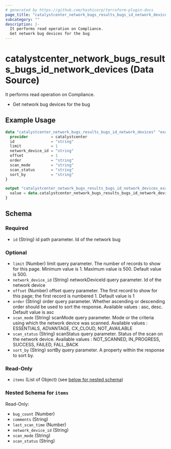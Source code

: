 ```yaml
---
# generated by https://github.com/hashicorp/terraform-plugin-docs
page_title: "catalystcenter_network_bugs_results_bugs_id_network_devices Data Source - terraform-provider-catalystcenter"
subcategory: ""
description: |-
  It performs read operation on Compliance.
  Get network bug devices for the bug
---
```


# catalystcenter_network_bugs_results_bugs_id_network_devices (Data Source)

It performs read operation on Compliance.

- Get network bug devices for the bug

## Example Usage

```terraform
data "catalystcenter_network_bugs_results_bugs_id_network_devices" "example" {
  provider          = catalystcenter
  id                = "string"
  limit             = 1
  network_device_id = "string"
  offset            = 1
  order             = "string"
  scan_mode         = "string"
  scan_status       = "string"
  sort_by           = "string"
}

output "catalystcenter_network_bugs_results_bugs_id_network_devices_example" {
  value = data.catalystcenter_network_bugs_results_bugs_id_network_devices.example.items
}
```

<!-- schema generated by tfplugindocs -->
## Schema

### Required

- `id` (String) id path parameter. Id of the network bug

### Optional

- `limit` (Number) limit query parameter. The number of records to show for this page. Minimum value is 1. Maximum value is 500. Default value is 500.
- `network_device_id` (String) networkDeviceId query parameter. Id of the network device
- `offset` (Number) offset query parameter. The first record to show for this page; the first record is numbered 1. Default value is 1
- `order` (String) order query parameter. Whether ascending or descending order should be used to sort the response. Available values : asc, desc. Default value is asc
- `scan_mode` (String) scanMode query parameter. Mode or the criteria using which the network device was scanned. Available values : ESSENTIALS, ADVANTAGE, CX_CLOUD, NOT_AVAILABLE
- `scan_status` (String) scanStatus query parameter. Status of the scan on the network device. Available values : NOT_SCANNED, IN_PROGRESS, SUCCESS, FAILED, FALL_BACK
- `sort_by` (String) sortBy query parameter. A property within the response to sort by.

### Read-Only

- `items` (List of Object) (see [below for nested schema](#nestedatt--items))

<a id="nestedatt--items"></a>
### Nested Schema for `items`

Read-Only:

- `bug_count` (Number)
- `comments` (String)
- `last_scan_time` (Number)
- `network_device_id` (String)
- `scan_mode` (String)
- `scan_status` (String)
